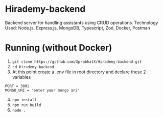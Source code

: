 # Hirademy-backend
Backend server for handling assistants using CRUD operations.
Technology Used: Node.js, Express.js, MongoDB, Typescript, Zod, Docker, Postman

# Running (without Docker)
1. ```git clone https://github.com/XprabhatX/Hirademy-backend.git```
2. ```cd Hirademy-backend```
3. At this point create a .env file in root directory and declare these 2 variables
```
PORT = 3001
MONGO_URI = "enter your mongo uri"
```
4. ```npm install```
5. ```npm run build```
6. ```node .```
